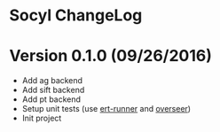 # Socyl ChangeLog

# Version 0.1.0 (09/26/2016)

- Add ag backend
- Add sift backend
- Add pt backend
- Setup unit tests (use [ert-runner][] and [overseer][])
- Init project

[ert-runner]: https://github.com/rejeep/ert-runner.el
[overseer]: https://github.com/tonini/overseer.el
